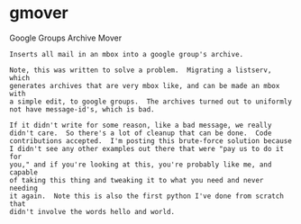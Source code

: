 # gmover
Google Groups Archive Mover

    Inserts all mail in an mbox into a google group's archive.

    Note, this was written to solve a problem.  Migrating a listserv, which
    generates archives that are very mbox like, and can be made an mbox with
    a simple edit, to google groups.  The archives turned out to uniformly
    not have message-id's, which is bad.

    If it didn't write for some reason, like a bad message, we really
    didn't care.  So there's a lot of cleanup that can be done.  Code
    contributions accepted.  I'm posting this brute-force solution because
    I didn't see any other examples out there that were "pay us to do it for
    you," and if you're looking at this, you're probably like me, and capable
    of taking this thing and tweaking it to what you need and never needing
    it again.  Note this is also the first python I've done from scratch that
    didn't involve the words hello and world.

